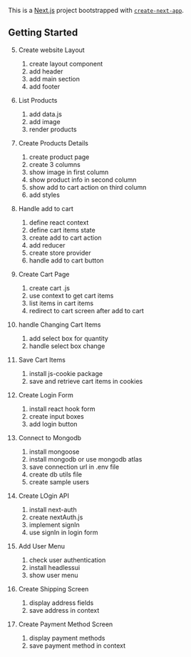 This is a [Next.js](https://nextjs.org/) project bootstrapped with [`create-next-app`](https://github.com/vercel/next.js/tree/canary/packages/create-next-app).

## Getting Started

5. Create website Layout
    1. create layout component
    2. add header
    3. add main section
    4. add footer
    
6. List Products
    1. add data.js
    2. add image
    3. render products

7. Create Products Details
    1. create product page
    2. create 3 columns
    3. show image in first column
    4. show product info in second column
    5. show add to cart action on third column
    6. add styles

8.  Handle add to cart
    1. define react context
    2. define cart items state
    3. create add to cart action
    4. add reducer
    5. create store provider
    6. handle add to cart button

9. Create Cart Page
    1. create cart .js
    2. use context to get cart items
    3. list items in cart items
    4. redirect to cart screen after add to cart

10. handle Changing Cart Items
    1. add select box for quantity
    2. handle select box change 

11. Save Cart Items
    1. install js-cookie package
    2. save and retrieve cart items in cookies

12. Create Login Form
    1. install react hook form
    2. create input boxes
    3. add login button
    
13. Connect to Mongodb
    1. install mongoose
    2. install mongodb or use mongodb atlas
    3. save connection url in .env file
    4. create db utils file
    5. create sample users
    
14. Create LOgin API
    1. install next-auth
    2. create nextAuth.js
    3. implement signIn
    4. use signIn in login form

15. Add User Menu
    1. check user authentication
    2. install headlessui
    3. show user menu 

16. Create Shipping Screen
    1. display address fields
    2. save address in context

17. Create Payment Method Screen
    1. display payment methods
    2. save payment method in context 

